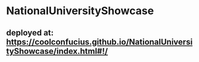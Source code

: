 # NationalUniversityShowcase
## deployed at: https://coolconfucius.github.io/NationalUniversityShowcase/index.html#!/
